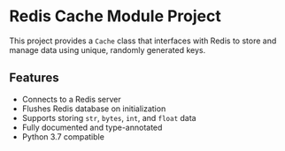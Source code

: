 # Redis Cache Module Project

This project provides a `Cache` class that interfaces with Redis to store and manage data using unique, randomly generated keys.

## Features

- Connects to a Redis server
- Flushes Redis database on initialization
- Supports storing `str`, `bytes`, `int`, and `float` data
- Fully documented and type-annotated
- Python 3.7 compatible

